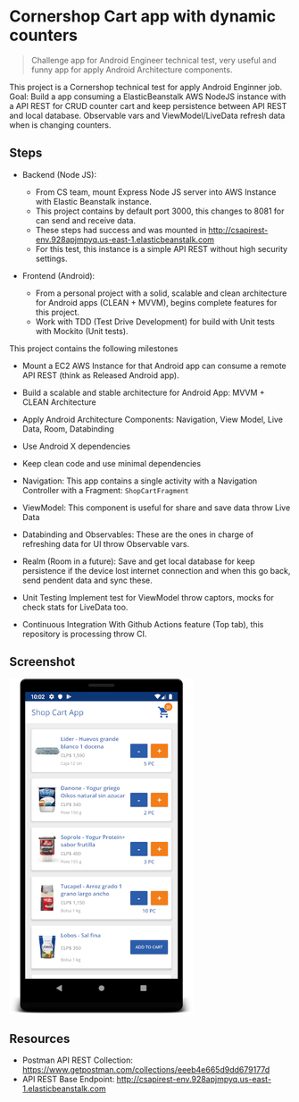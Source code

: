 # Cornershop Cart app with dynamic counters
> Challenge app for Android Engineer technical test, very useful and funny app for apply Android Architecture components.

This project is a Cornershop technical test for apply Android Enginner job. 
Goal: Build a app consuming a ElasticBeanstalk AWS NodeJS instance with a API REST for CRUD counter cart and keep persistence between API REST and local database. Observable vars and ViewModel/LiveData refresh data when is changing counters.

## Steps

- Backend (Node JS):
  - From CS team, mount Express Node JS server into AWS Instance with Elastic Beanstalk instance.
  - This project contains by default port 3000, this changes to 8081 for can send and receive data.
  - These steps had success and was mounted in http://csapirest-env.928apjmpyq.us-east-1.elasticbeanstalk.com
  - For this test, this instance is a simple API REST without high security settings.

- Frontend (Android):
  - From a personal project with a solid, scalable and clean architecture for Android apps (CLEAN + MVVM), begins complete features for this project.
  - Work with TDD (Test Drive Development) for build with Unit tests with Mockito (Unit tests).

This project contains the following milestones

- Mount a EC2 AWS Instance for that Android app can consume a remote API REST (think as Released Android app). 
- Build a scalable and stable architecture for Android App: MVVM + CLEAN Architecture
- Apply Android Architecture Components: Navigation, View Model, Live Data, Room, Databinding
- Use Android X dependencies
- Keep clean code and use minimal dependencies

- Navigation:
This app contains a single activity with a Navigation Controller with a Fragment: `ShopCartFragment`

- ViewModel:
This component is useful for share and save data throw Live Data

- Databinding and Observables:
These are the ones in charge of refreshing data for UI throw Observable vars.

- Realm (Room in a future):
Save and get local database for keep persistence if the device lost internet connection and when this go back, send pendent data and sync these.

- Unit Testing
Implement test for ViewModel throw captors, mocks for check stats for LiveData too.

- Continuous Integration
With Github Actions feature (Top tab), this repository is processing throw CI.

## Screenshot

![Shop Cart App](https://raw.githubusercontent.com/anibalbastiass/android.cs.shopcartchallenge/develop/screenshots/photo1.png)


## Resources

- Postman API REST Collection: https://www.getpostman.com/collections/eeeb4e665d9dd679177d
- API REST Base Endpoint: http://csapirest-env.928apjmpyq.us-east-1.elasticbeanstalk.com

